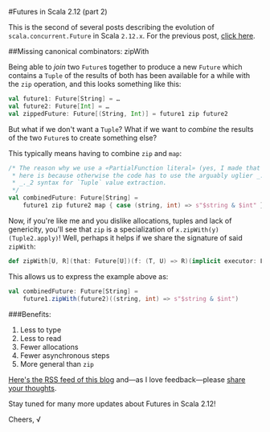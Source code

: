 #Futures in Scala 2.12 (part 2)

This is the second of several posts describing the evolution of `scala.concurrent.Future` in Scala `2.12.x`.
For the previous post, [click here](https://github.com/viktorklang/blog/blob/master/Futures-in-Scala-2.12-part-1.md).

##Missing canonical combinators: zipWith

Being able to *join* two `Future`s together to produce a new `Future`
which contains a `Tuple` of the results of both has been available for a while with the `zip` operation, and this looks something like this:

~~~scala
val future1: Future[String] = …
val future2: Future[Int] = …
val zippedFuture: Future[(String, Int)] = future1 zip future2
~~~

But what if we don't want a `Tuple`? What if we want to *combine* the results
of the two `Future`s to create something else?

This typically means having to combine `zip` and `map`:

~~~scala
/* The reason why we use a «PartialFunction literal» (yes, I made that up)
 * here is because otherwise the code has to use the arguably uglier _._1 and
 * _._2 syntax for `Tuple` value extraction.
 */
val combinedFuture: Future[String] =
    future1 zip future2 map { case (string, int) => s"$string & $int" }
~~~

Now, if you're like me and you dislike allocations, tuples and lack of genericity, you'll see that `zip` is a specialization of `x.zipWith(y)(Tuple2.apply)`! Well, perhaps it helps if we share the signature of said `zipWith`:

~~~scala
def zipWith[U, R](that: Future[U])(f: (T, U) => R)(implicit executor: ExecutionContext): Future[R]
~~~

This allows us to express the example above as:

~~~scala
val combinedFuture: Future[String] =
    future1.zipWith(future2)((string, int) => s"$string & $int")
~~~

###Benefits:

1. Less to type
2. Less to read
3. Fewer allocations
4. Fewer asynchronous steps
5. More general than `zip`

[Here's the RSS feed of this blog](https://github.com/viktorklang/blog/commits/master.atom) and—as I love feedback—please [share your thoughts](https://github.com/viktorklang/blog/issues/3).

Stay tuned for many more updates about Futures in Scala 2.12!

Cheers,
√